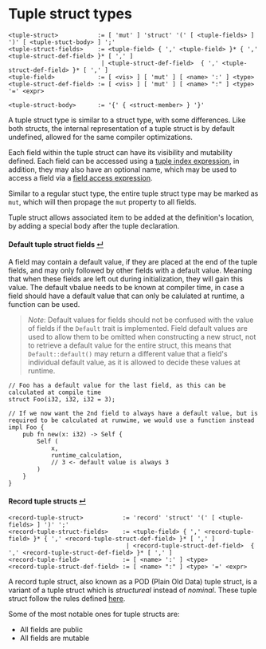 # Tuple struct types
```
<tuple-struct>           := [ 'mut' ] 'struct' '(' [ <tuple-fields> ] ')' [ <tuple-stuct-body> ] ';'
<tuple-struct-fields>    := <tuple-field> { ',' <tuple-field> }* { ',' <tuple-struct-def-field> }* [ ',' ]
                          | <tuple-struct-def-field>  { ',' <tuple-struct-def-field> }* [ ',' ]
<tuple-field>            := [ <vis> ] [ 'mut' ] [ <name> ':' ] <type>
<tuple-struct-def-field> := [ <vis> ] [ 'mut' ] [ <name> ":" ] <type> '=' <expr>

<tuple-struct-body>      := '{' { <struct-member> } '}'
```

A tuple struct type is similar to a struct type, with some differences.
Like both structs, the internal representation of a tuple struct is by default undefined, allowed for the same compiler optimizations.

Each field within the tuple struct can have its visibility and mutability defined.
Each field can be accessed using a [tuple index expression](../../expressions/tuple-index-expressions.md), in addition, they may also have an optional name, which may be used to access a field via a [field access expression](../../expressions/field-access-expressions.md).

Similar to a regular stuct type, the entire tuple struct type may be marked as `mut`, which will then propage the `mut` property to all fields.

Tuple struct allows associated item to be added at the definition's location, by adding a special body after the tuple declaration.

#### Default tuple struct fields [↵](#tuple-struct-types)

A field may contain a default value, if they are placed at the end of the tuple fields, and may only followed by other fields with a default value.
Meaning that when these fields are left out during initialization, they will gain this value.
The default vbalue needs to be known at compiler time, in case a field should have a default value that can only be calulated at runtime, a function can be used.

> _Note_: Default values for fields should not be confused with the value of fields if the `Default` trait is implemented.
> Field default values are used to allow them to be omitted when constructing a new struct, not to retrieve a default value for the entire struct,
> this means that `Default::default()` may return a different value that a field's individual default value, as it is allowed to decide these values at runtime.

```
// Foo has a default value for the last field, as this can be calculated at compile time
struct Foo(i32, i32, i32 = 3);

// If we now want the 2nd field to always have a default value, but is required to be calculated at runwime, we would use a function instead
impl Foo {
    pub fn new(x: i32) -> Self {
        Self (
            x,
            runtime_calculation,
            // 3 <- default value is always 3
        )
    }
}
```

#### Record tuple structs [↵](#tuple-struct-types)
```
<record-tuple-struct>           := 'record' 'struct' '(' [ <tuple-fields> ] ')' ';'
<record-tuple-struct-fields>    := <tuple-field> { ',' <record-tuple-field> }* { ',' <record-tuple-struct-def-field> }* [ ',' ]
                                 | <record-tuple-struct-def-field>  { ',' <record-tuple-struct-def-field> }* [ ',' ]
<record-tuple-field>            := [ <name> ':' ] <type>
<record-tuple-struct-def-field> := [ <name> ":" ] <type> '=' <expr>
```

A record tuple struct, also known as a POD (Plain Old Data) tuple struct, is a variant of a tuple struct which is _structureal_ instead of _nominal_.
These tuple struct follow the rules defined [here](../nominal-vs-structural-types.md).

Some of the most notable ones for tuple structs are:
- All fields are public
- All fields are mutable
